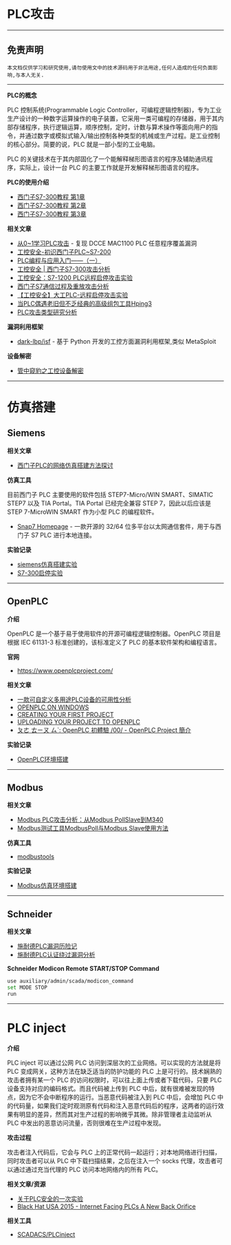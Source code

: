 # PLC攻击

---

## 免责声明

`本文档仅供学习和研究使用,请勿使用文中的技术源码用于非法用途,任何人造成的任何负面影响,与本人无关.`

---

**PLC的概念**

PLC 控制系统(Programmable Logic Controller，可编程逻辑控制器)，专为工业生产设计的一种数字运算操作的电子装置，它采用一类可编程的存储器，用于其内部存储程序，执行逻辑运算，顺序控制，定时，计数与算术操作等面向用户的指令，并通过数字或模拟式输入/输出控制各种类型的机械或生产过程。是工业控制的核心部分。简要的说，PLC 就是一部小型的工业电脑。

PLC 的关键技术在于其内部固化了一个能解释梯形图语言的程序及辅助通讯程序，实际上，设计一台 PLC 的主要工作就是开发解释梯形图语言的程序。

**PLC的使用介绍**
- [西门子S7-300教程 第1章](https://wenku.baidu.com/view/eb015e01b52acfc789ebc9cd)
- [西门子S7-300教程 第2章](https://wenku.baidu.com/view/86d25c104431b90d6c85c7cf.html)
- [西门子S7-300教程 第3章](https://wenku.baidu.com/view/9e1e454f852458fb770b56c9)

**相关文章**
- [从0~1学习PLC攻击](https://www.freebuf.com/column/238349.html) - 复现 DCCE MAC1100 PLC 任意程序覆盖漏洞
- [工控安全-初识西门子PLC~S7-200](https://www.freebuf.com/column/202499.html)
- [PLC编程与应用入门——（一）](https://www.freebuf.com/column/206084.html)
- [工控安全 | 西门子S7-300攻击分析](https://www.freebuf.com/articles/ics-articles/228770.html)
- [工控安全：S7-1200 PLC远程启停攻击实验](https://www.key1.top/index.php/archives/469/)
- [西门子S7通信过程及重放攻击分析](https://www.freebuf.com/articles/ics-articles/212283.html)
- [【工控安全】大工PLC-远程启停攻击实验](https://mp.weixin.qq.com/s/k9tSpQaaeJ7QKSa9cb_bWg)
- [当PLC偶遇老旧但不乏经典的高级组包工具Hping3](https://www.freebuf.com/vuls/230453.html)
- [PLC攻击类型研究分析](https://www.freebuf.com/articles/ics-articles/238351.html)

**漏洞利用框架**
- [dark-lbp/isf](https://github.com/dark-lbp/isf) - 基于 Python 开发的工控方面漏洞利用框架,类似 MetaSploit

**设备解密**
- [管中窥豹之工控设备解密](https://www.freebuf.com/articles/ics-articles/240727.html)

---

# 仿真搭建

## Siemens

**相关文章**
- [西门子PLC的网络仿真搭建方法探讨](https://www.freebuf.com/articles/ics-articles/236250.html)

**仿真工具**

目前西门子 PLC 主要使用的软件包括 STEP7-Micro/WIN SMART、SIMATIC STEP7 以及 TIA Portal。TIA Portal 已经完全兼容 STEP 7，因此以后应该是 STEP 7-MicroWIN SMART 作为小型 PLC 的编程软件。

- [Snap7 Homepage](http://snap7.sourceforge.net/) - 一款开源的 32/64 位多平台以太网通信套件，用于与西门子 S7 PLC 进行本地连接。

**实验记录**
- [siemens仿真搭建实验](./实验/siemens仿真搭建实验.md)
- [S7-300启停实验](./实验/S7-300启停实验.md)

---

## OpenPLC

**介绍**

OpenPLC 是一个基于易于使用软件的开源可编程逻辑控制器。OpenPLC 项目是根据 IEC 61131-3 标准创建的，该标准定义了 PLC 的基本软件架构和编程语言。

**官网**
- https://www.openplcproject.com/

**相关文章**
- [一款可自定义多用途PLC设备的可用性分析](https://www.freebuf.com/articles/ics-articles/213018.html)
- [OPENPLC ON WINDOWS](https://www.openplcproject.com/runtime/windows/)
- [CREATING YOUR FIRST PROJECT](https://www.openplcproject.com/reference/basics/first-project.html)
- [UPLOADING YOUR PROJECT TO OPENPLC](https://www.openplcproject.com/reference/basics/upload)
- [ㄆㄜ ㄊㄧㄡ ㄙˋ: OpenPLC 初體驗 /00/ - OpenPLC Project 簡介](https://ruten-proteus.blogspot.com/2020/10/openplc-00-introduction.html)

**实验记录**
- [OpenPLC环境搭建](./实验/OpenPLC环境搭建.md)

---

## Modbus

**相关文章**
- [Modbus PLC攻击分析：从Modbus PollSlave到M340](https://www.freebuf.com/ics-articles/234845.html)
- [Modbus测试工具ModbusPoll与Modbus Slave使用方法](https://www.cnblogs.com/xiaosong0206/p/11088726.html)

**仿真工具**
- [modbustools](https://www.modbustools.com/download.html)

**实验记录**
- [Modbus仿真环境搭建](./实验/Modbus仿真环境搭建.md)

---

## Schneider

**相关文章**
- [施耐德PLC漏洞历险记](https://www.freebuf.com/articles/ics-articles/234714.html)
- [施耐德PLC认证绕过漏洞分析](https://mp.weixin.qq.com/s/ksK05gpXO57QMRPfztQ4_A)

**Schneider Modicon Remote START/STOP Command**
```bash
use auxiliary/admin/scada/modicon_command
set MODE STOP
run
```

---

# PLC inject

**介绍**

PLC inject 可以通过公网 PLC 访问到深层次的工业网络。可以实现的方法就是将 PLC 变成网关，这种方法在缺乏适当的防护功能的 PLC 上是可行的。技术娴熟的攻击者拥有某一个 PLC 的访问权限时，可以往上面上传或者下载代码，只要 PLC 设备支持对应的编码格式。而且代码被上传到 PLC 中后，就有很难被发现的特点，因为它不会中断程序的运行。当恶意代码被注入到 PLC 中后，会增加 PLC 中的代码量，如果我们定时观测原有代码和注入恶意代码后的程序，这两者的运行效果有明显的差异，然而其对生产过程的影响微乎其微。除非管理者主动监听从 PLC 中发出的恶意访问流量，否则很难在生产过程中发现。

**攻击过程**

攻击者注入代码后，它会与 PLC 上的正常代码一起运行；对本地网络进行扫描，同时攻击者可以从 PLC 中下载扫描结果，之后在注入一个 socks 代理，攻击者可以通过通过充当代理的 PLC 访问本地网络内的所有 PLC。

**相关文章/资源**
- [关于PLC安全的一次实验](https://www.freebuf.com/articles/ics-articles/233938.html)
- [Black Hat USA 2015 - Internet Facing PLCs A New Back Orifice](https://www.youtube.com/watch?v=FN_8lASQhrs)

**相关工具**
- [SCADACS/PLCinject](https://github.com/SCADACS/PLCinject)
